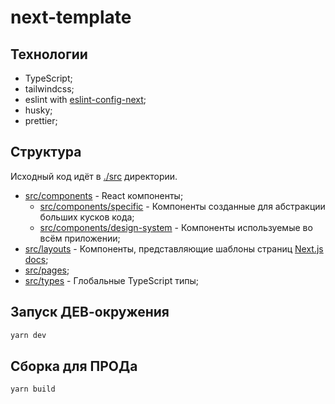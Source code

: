 # next-template

## Технологии

- TypeScript;
- tailwindcss;
- eslint with [eslint-config-next](https://npmjs.com/package/eslint-config-next);
- husky;
- prettier;

## Структура

Исходный код идёт в [./src](./src) директории.

- [src/components](./src/components) - React компоненты;
  - [src/components/specific](./src/components/specific) - Компоненты созданные для абстракции больших кусков кода;
  - [src/components/design-system](./src/components/design-system) - Компоненты используемые во всём приложении;
- [src/layouts](./src/layouts) - Компоненты, представляющие шаблоны страниц [Next.js docs](https://nextjs.org/docs/basic-features/layouts);
- [src/pages](./src/pages);
- [src/types](./src/types) - Глобальные TypeScript типы;

## Запуск ДЕВ-окружения

```bash
yarn dev
```

## Сборка для ПРОДа

```bash
yarn build
```
